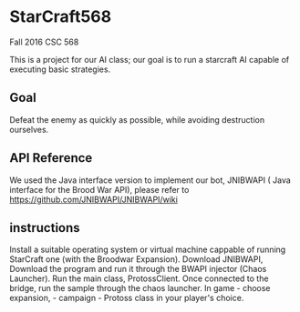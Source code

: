 # StarCraft568
Fall 2016 CSC 568

This is a project for our AI class; our goal is to run a starcraft AI capable of executing basic strategies. 

## Goal

Defeat the enemy as quickly as possible, while avoiding destruction ourselves.

## API Reference

We used the Java interface version to implement our bot, JNIBWAPI (  Java interface for the Brood War API), please refer to https://github.com/JNIBWAPI/JNIBWAPI/wiki

## instructions 
Install a suitable operating system or virtual machine cappable of running StarCraft one (with the Broodwar Expansion). Download JNIBWAPI, Download the program and run it through the BWAPI injector (Chaos Launcher). Run the main class, ProtossClient. Once connected to the bridge, run the sample  through the chaos launcher. In game - choose expansion,  - campaign - Protoss class in your player's choice. 


